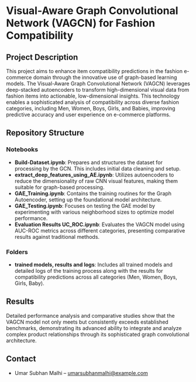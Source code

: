 # Visual-Aware Graph Convolutional Network (VAGCN) for Fashion Compatibility

## Project Description
This project aims to enhance item compatibility predictions in the fashion e-commerce domain through the innovative use of graph-based learning models. The Visual-Aware Graph Convolutional Network (VAGCN) leverages deep-stacked autoencoders to transform high-dimensional visual data from fashion items into actionable, low-dimensional insights. This technology enables a sophisticated analysis of compatibility across diverse fashion categories, including Men, Women, Boys, Girls, and Babies, improving predictive accuracy and user experience on e-commerce platforms.

## Repository Structure

### Notebooks
- **Build-Dataset.ipynb**: Prepares and structures the dataset for processing by the GCN. This includes initial data cleaning and setup.
- **extract_deep_features_using_AE.ipynb**: Utilizes autoencoders to reduce the dimensionality of raw CNN visual features, making them suitable for graph-based processing.
- **GAE_Training.ipynb**: Contains the training routines for the Graph Autoencoder, setting up the foundational model architecture.
- **GAE_Testing.ipynb**: Focuses on testing the GAE model by experimenting with various neighborhood sizes to optimize model performance.
- **Evaluation Results UC_ROC.ipynb**: Evaluates the VAGCN model using AUC-ROC metrics across different categories, presenting comparative results against traditional methods.

### Folders
- **trained models, results and logs**: Includes all trained models and detailed logs of the training process along with the results for compatibility predictions across all categories (Men, Women, Boys, Girls, Baby).

## Results
Detailed performance analysis and comparative studies show that the VAGCN model not only meets but consistently exceeds established benchmarks, demonstrating its advanced ability to integrate and analyze complex product relationships through its sophisticated graph convolutional architecture. 

## Contact
- Umar Subhan Malhi – umarsubhanmalhi@example.com
